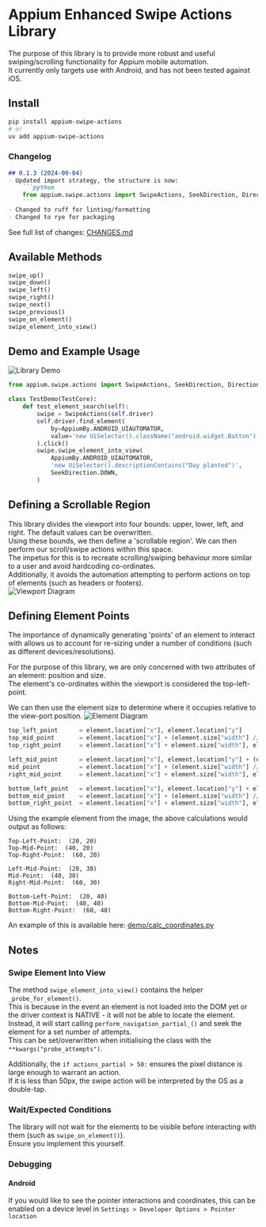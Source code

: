 # Appium Enhanced Swipe Actions Library

The purpose of this library is to provide more robust and useful swiping/scrolling functionality for Appium mobile automation.  
It currently only targets use with Android, and has not been tested against iOS.

## Install

```bash
pip install appium-swipe-actions
# or
uv add appium-swipe-actions
```

### Changelog

```md
## 0.1.3 (2024-09-04)
- Updated import strategy, the structure is now:  
    ```python
    from appium.swipe.actions import SwipeActions, SeekDirection, Direction
    ```
- Changed to ruff for linting/formatting
- Changed to rye for packaging
```

See full list of changes: [CHANGES.md](./CHANGES.md)

## Available Methods

```python
swipe_up()
swipe_down()
swipe_left()
swipe_right()
swipe_next()
swipe_previous()
swipe_on_element()
swipe_element_into_view()
```

## Demo and Example Usage

![Library Demo](demo/example.gif)

```python
from appium.swipe.actions import SwipeActions, SeekDirection, Direction

class TestDemo(TestCore):
    def test_element_search(self):
        swipe = SwipeActions(self.driver)
        self.driver.find_element(
            by=AppiumBy.ANDROID_UIAUTOMATOR,
            value='new UiSelector().className("android.widget.Button")',
        ).click()
        swipe.swipe_element_into_view(
            AppiumBy.ANDROID_UIAUTOMATOR,
            'new UiSelector().descriptionContains("Day planted")',
            SeekDirection.DOWN,
        )
```

## Defining a Scrollable Region

This library divides the viewport into four bounds: upper, lower, left, and right. The default values can be overwritten.  
Using these bounds, we then define a 'scrollable region'. We can then perform our scroll/swipe actions within this space.  
The impetus for this is to recreate scrolling/swiping behaviour more similar to a user and avoid hardcoding co-ordinates.  
Additionally, it avoids the automation attempting to perform actions on top of elements (such as headers or footers).  
![Viewport Diagram](resources/viewport_scrollable_bounds.png)

## Defining Element Points

The importance of dynamically generating 'points' of an element to interact with allows us to account for re-sizing under a number of conditions (such as different devices/resolutions).

For the purpose of this library, we are only concerned with two attributes of an element: position and size.  
The element's co-ordinates within the viewport is considered the top-left-point.

We can then use the element size to determine where it occupies relative to the view-port position.
![Element Diagram](resources/understanding_element_position-dimension.png)

```python
top_left_point      = element.location["x"], element.location["y"]
top_mid_point       = element.location["x"] + (element.size["width"] // 2), element.location["y"]
top_right_point     = element.location["x"] + element.size["width"], element.location["y"]

left_mid_point      = element.location["x"], element.location["y"] + (element.size["height"] // 2)
mid_point           = element.location["x"] + (element.size["width"] // 2), element.location["y"] + (element.size["height"] // 2)
right_mid_point     = element.location["x"] + element.size["width"], element.location["y"] + (element.size["height"] // 2)

bottom_left_point   = element.location["x"], element.location["y"] + element.size["height"]
bottom_mid_point    = element.location["x"] + (element.size["width"] // 2), element.location["y"] + element.size["height"]
bottom_right_point  = element.location["x"] + element.size["width"], element.location["y"] + element.size["height"]
```

Using the example element from the image, the above calculations would output as follows:  

```console
Top-Left-Point:  (20, 20)  
Top-Mid-Point:  (40, 20)  
Top-Right-Point:  (60, 20)
  
Left-Mid-Point:  (20, 30)  
Mid-Point:  (40, 30)  
Right-Mid-Point:  (60, 30)
  
Bottom-Left-Point:  (20, 40)  
Bottom-Mid-Point:  (40, 40)  
Bottom-Right-Point:  (60, 40)
```

An example of this is available here: [demo/calc_coordinates.py](demo/calc_coordinates.py)

## Notes

### Swipe Element Into View

The method `swipe_element_into_view()` contains the helper `_probe_for_element()`.  
This is because in the event an element is not loaded into the DOM yet or the driver context is NATIVE - it will not be able to locate the element.  
Instead, it will start calling `perform_navigation_partial_()` and seek the element for a set number of attempts.  
This can be set/overwritten when initialising the class with the `**kwargs("probe_attempts")`.

Additionally, the `if actions_partial > 50:` ensures the pixel distance is large enough to warrant an action.  
If it is less than 50px, the swipe action will be interpreted by the OS as a double-tap.

### Wait/Expected Conditions

The library will not wait for the elements to be visible before interacting with them (such as `swipe_on_element()`).  
Ensure you implement this yourself.

### Debugging

#### Android

If you would like to see the pointer interactions and coordinates, this can be enabled on a device level in `Settings > Developer Options > Pointer location`
